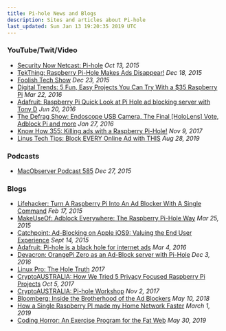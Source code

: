```yaml
---
title: Pi-hole News and Blogs
description: Sites and articles about Pi-hole
last_updated: Sun Jan 13 19:20:35 2019 UTC
---
```


### YouTube/Twit/Video

- [Security Now Netcast: Pi-hole](https://www.youtube.com/watch?v=p7-osq_y8i8&t=100m26s) _Oct 13, 2015_
- [TekThing: Raspberry Pi-Hole Makes Ads Disappear!](https://www.youtube.com/watch?v=8Co59HU2gY0&t=2m) _Dec 18, 2015_
- [Foolish Tech Show](https://www.youtube.com/watch?v=bYyena0I9yc&t=2m4s) _Dec 23, 2015_
- [Digital Trends: 5 Fun, Easy Projects You Can Try With a $35 Raspberry Pi](https://www.youtube.com/watch?v=QwrKlyC2kdM&t=1m42s) _Mar 22, 2016_
- [Adafruit: Raspberry Pi Quick Look at Pi Hole ad blocking server with Tony D](https://www.youtube.com/watch?v=eg4u2j1HYlI) _Jun 20, 2016_
- [The Defrag Show: Endoscope USB Camera, The Final \[HoloLens\] Vote, Adblock Pi and more](https://channel9.msdn.com/Shows/The-Defrag-Show/Defrag-Endoscope-USB-Camera-The-Final-HoloLens-Vote-Adblock-Pi-and-more#time=20m39s) _Jan 27, 2016_
- [Know How 355: Killing ads with a Raspberry Pi-Hole!](https://www.twit.tv/shows/know-how/episodes/355) _Nov 9, 2017_
- [Linus Tech Tips: Block EVERY Online Ad with THIS](https://www.youtube.com/watch?v=KBXTnrD_Zs4) _Aug 28, 2019_

### Podcasts

- [MacObserver Podcast 585](https://www.macobserver.com/tmo/podcast/macgeekgab-585) _Dec 27, 2015_

### Blogs

- [Lifehacker: Turn A Raspberry Pi Into An Ad Blocker With A Single Command](https://www.lifehacker.com.au/2015/02/turn-a-raspberry-pi-into-an-ad-blocker-with-a-single-command/) _Feb 17, 2015_
- [MakeUseOf: Adblock Everywhere: The Raspberry Pi-Hole Way](https://www.makeuseof.com/tag/adblock-everywhere-raspberry-pi-hole-way/) _Mar 25, 2015_
- [Catchpoint: Ad-Blocking on Apple iOS9: Valuing the End User Experience](https://www.catchpoint.com/blog/ad-block-ios-impact/) _Sept 14, 2015_
- [Adafruit: Pi-hole is a black hole for internet ads](https://blog.adafruit.com/2016/03/04/pi-hole-is-a-black-hole-for-internet-ads-piday-raspberrypi-raspberry_pi/) _Mar 4, 2016_
- [Devacron: OrangePi Zero as an Ad-Block server with Pi-Hole](https://www.devacron.com/orangepi-zero-as-an-ad-block-server-with-pi-hole/) _Dec 3, 2016_
- [Linux Pro: The Hole Truth](https://www.linuxpromagazine.com/Issues/2017/200/The-sysadmin-s-daily-grind-Pi-hole) _2017_
- [CryptoAUSTRALIA: How We Tried 5 Privacy Focused Raspberry Pi Projects](https://blog.cryptoaustralia.org.au/5-privacy-focused-raspberry-pi-projects/) _Oct 5, 2017_
- [CryptoAUSTRALIA: Pi-hole Workshop](https://blog.cryptoaustralia.org.au/pi-hole-network-wide-ad-blocker/) _Nov 2, 2017_
- [Bloomberg: Inside the Brotherhood of the Ad Blockers](https://www.bloomberg.com/news/features/2018-05-10/inside-the-brotherhood-of-pi-hole-ad-blockers) _May 10, 2018_
- [How a Single Raspberry PI made my Home Network Faster](https://brianchristner.io/how-a-single-raspberry-pi-made-my-home-network-faster/) _March 1, 2019_
- [Coding Horror: An Exercise Program for the Fat Web](https://blog.codinghorror.com/an-exercise-program-for-the-fat-web/) _May 30, 2019_
